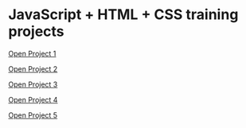 # JavaScript + HTML + CSS training projects

<a href="https://luangf.github.io/Javascript-HTML-CSS/projeto1/" target="_blank">Open Project 1</a>

<a href="https://luangf.github.io/Javascript-HTML-CSS/projeto2/" target="_blank">Open Project 2</a>

<a href="https://luangf.github.io/Javascript-HTML-CSS/projeto3/" target="_blank">Open Project 3</a>

<a href="https://luangf.github.io/Javascript-HTML-CSS/projeto4/" target="_blank">Open Project 4</a>

<a href="https://luangf.github.io/Javascript-HTML-CSS/projeto5/" target="_blank">Open Project 5</a>

